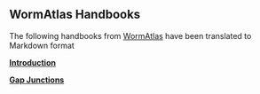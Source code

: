 
## WormAtlas Handbooks
 
The following handbooks from [WormAtlas](https://www.wormatlas.org/handbookhome.htm) have been translated to Markdown format

**[Introduction](Introduction.md)**

**[Gap Junctions](Gap_Junctions.md)**

